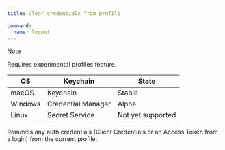 ```yaml
---
title: Clear credentials from profile

command:
  name: logout
---
```



> [!NOTE]
> Requires experimental profiles feature.
>
> | OS | Keychain | State |
> | --- | --- | --- |
> | macOS | Keychain | Stable |
> | Windows | Credential Manager | Alpha |
> | Linux | Secret Service | Not yet supported |

Removes any auth credentials (Client Credentials or an Access Token from a login)
from the current profile.
